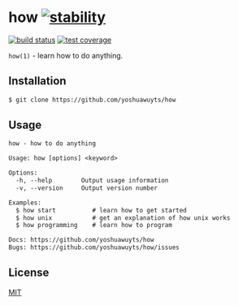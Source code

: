 # how [![stability][0]][1]
[![build status][4]][5] [![test coverage][6]][7]

`how(1)` - learn how to do anything.

## Installation
```sh
$ git clone https://github.com/yoshuawuyts/how
```

## Usage
```txt
how - how to do anything

Usage: how [options] <keyword>

Options:
  -h, --help        Output usage information
  -v, --version     Output version number

Examples:
  $ how start          # learn how to get started
  $ how unix           # get an explanation of how unix works
  $ how programming    # learn how to program

Docs: https://github.com/yoshuawuyts/how
Bugs: https://github.com/yoshuawuyts/how/issues
```

## License
[MIT](https://tldrlegal.com/license/mit-license)

[0]: https://img.shields.io/badge/stability-experimental-orange.svg?style=flat-square
[1]: https://nodejs.org/api/documentation.html#documentation_stability_index
[4]: https://img.shields.io/travis/yoshuawuyts/how/master.svg?style=flat-square
[5]: https://travis-ci.org/yoshuawuyts/how
[6]: https://img.shields.io/codecov/c/github/yoshuawuyts/how/master.svg?style=flat-square
[7]: https://codecov.io/github/yoshuawuyts/how
